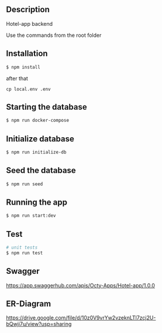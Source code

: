 ## Description

Hotel-app backend 

Use the commands from the root folder
## Installation

```bash
$ npm install
```

after that 
```
cp local.env .env
```
## Starting the database

```bash
$ npm run docker-compose
```
## Initialize database

```bash
$ npm run initialize-db
```

## Seed the database

```bash
$ npm run seed
```
## Running the app

```bash
$ npm run start:dev
```

## Test

```bash
# unit tests
$ npm run test
```

## Swagger 
https://app.swaggerhub.com/apis/Octy-Apps/Hotel-app/1.0.0

## ER-Diagram
https://drive.google.com/file/d/10z0V9vrYw2vzeknLTl7zcj2U-bQwji7u/view?usp=sharing
